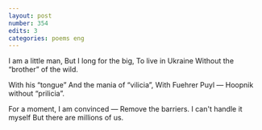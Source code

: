 ```yaml
---
layout: post
number: 354
edits: 3
categories: poems eng
---
```


I am a little man,
But I long for the big,
To live in Ukraine
Without the “brother” of the wild.

With his “tongue” 
And the mania of “vilicia”,
With Fuehrer Puyl —
Hoopnik without “prilicia”.

For a moment, I am convinced —
Remove the barriers.
I can't handle it myself
But there are millions of us.
